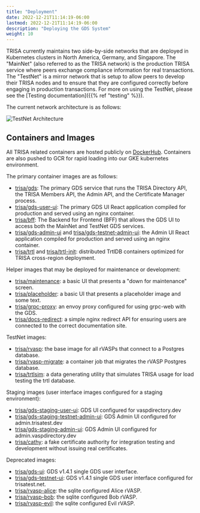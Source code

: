 ```yaml
---
title: "Deployment"
date: 2022-12-21T11:14:19-06:00
lastmod: 2022-12-21T11:14:19-06:00
description: "Deploying the GDS System"
weight: 10
---
```


TRISA currently maintains two side-by-side networks that are deployed in Kubernetes clusters in North America, Germany, and Singapore. The "MainNet" (also referred to as the TRISA network) is the production TRISA service where peers exchange compliance information for real transactions. The "TestNet" is a mirror network that is setup to allow peers to develop their TRISA nodes and to ensure that they are configured correctly before engaging in production transactions. For more on using the TestNet, please see the [Testing documentation]({{% ref "testing" %}}).

The current network architecture is as follows:

![TestNet Architecture](/img/system_diagram.png)

## Containers and Images

All TRISA related containers are hosted publicly on [DockerHub](https://hub.docker.com/repositories/trisa). Containers are also pushed to GCR for rapid loading into our GKE kubernetes environment.

The primary container images are as follows:

- [trisa/gds](https://hub.docker.com/repository/docker/trisa/gds): The primary GDS service that runs the TRISA Directory API, the TRISA Members API, the Admin API, and the Certificate Manager process.
- [trisa/gds-user-ui](https://hub.docker.com/repository/docker/trisa/gds-user-ui): The primary GDS UI React application compiled for production and served using an nginx container.
- [trisa/bff](https://hub.docker.com/repository/docker/trisa/gds-bff): The Backend for Frontend (BFF) that allows the GDS UI to access both the MainNet and TestNet GDS services.
- [trisa/gds-admin-ui](https://hub.docker.com/repository/docker/trisa/gds-admin-ui) and [trisa/gds-testnet-admin-ui](https://hub.docker.com/repository/docker/trisa/gds-testnet-admin-ui): the Admin UI React application compiled for production and served using an nginx container.
- [trisa/trtl](https://hub.docker.com/repository/docker/trisa/trtl) and [trisa/trtl-init](https://hub.docker.com/repository/docker/trisa/trtl-init): distributed TrtlDB containers optimized for TRISA cross-region deployment.

Helper images that may be deployed for maintenance or development:

- [trisa/maintenance](https://hub.docker.com/repository/docker/trisa/maintenance): a basic UI that presents a "down for maintenance" screen.
- [trisa/placeholder](https://hub.docker.com/repository/docker/trisa/placeholder): a basic UI that presents a placeholder image and some text.
- [trisa/grpc-proxy](https://hub.docker.com/repository/docker/trisa/grpc-proxy): an envoy proxy configured for using grpc-web with the GDS.
- [trisa/docs-redirect](https://hub.docker.com/repository/docker/trisa/docs-redirect): a simple nginx redirect API for ensuring users are connected to the correct documentation site.

TestNet images:

- [trisa/rvasp](https://hub.docker.com/repository/docker/trisa/rvasp): the base image for all rVASPs that connect to a Postgres database.
- [trisa/rvasp-migrate](https://hub.docker.com/repository/docker/trisa/rvasp-migrate): a container job that migrates the rVASP Postgres database.
- [trisa/trtlsim](https://hub.docker.com/repository/docker/trisa/trtlsim): a data generating utility that simulates TRISA usage for load testing the trtl database.

Staging images (user interface images configured for a staging environment):

- [trisa/gds-staging-user-ui](https://hub.docker.com/repository/docker/trisa/gds-staging-user-ui): GDS UI configured for vaspdirectory.dev
- [trisa/gds-staging-testnet-admin-ui](https://hub.docker.com/repository/docker/trisa/gds-staging-testnet-admin-ui): GDS Admin UI configured for admin.trisatest.dev
- [trisa/gds-staging-admin-ui](https://hub.docker.com/repository/docker/trisa/gds-staging-admin-ui): GDS Admin UI configured for admin.vaspdirectory.dev
- [trisa/cathy](https://hub.docker.com/repository/docker/trisa/cathy): a fake certificate authority for integration testing and development without issuing real certificates.

Deprecated images:

- [trisa/gds-ui](https://hub.docker.com/repository/docker/trisa/gds-ui): GDS v1.4.1 single GDS user interface.
- [trisa/gds-testnet-ui](https://hub.docker.com/repository/docker/trisa/gds-testnet-ui): GDS v1.4.1 single GDS user interface configured for trisatest.net.
- [trisa/rvasp-alice](https://hub.docker.com/repository/docker/trisa/rvasp-alice): the sqlite configured Alice rVASP.
- [trisa/rvasp-bob](https://hub.docker.com/repository/docker/trisa/rvasp-bob): the sqlite configured Bob rVASP.
- [trisa/rvasp-evil](https://hub.docker.com/repository/docker/trisa/rvasp-evil): the sqlite configured Evil rVASP.
